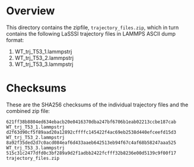 # Overview


This directory contains the zipfile, `trajectory_files.zip`, which in turn contains the following LaSSSI trajectory files in LAMMPS ASCII dump format:


1. WT_trj_T53_1.lammpstrj
2. WT_trj_T53_2.lammpstrj
3. WT_trj_T53_3.lammpstrj


# Checksums

These are the SHA256 checksums of the individual trajectory files and the combined zip file:

```
621ff38b8804ed634ebacb20e0416370dba247bf6706b1eab02213ccbe187cab  WT_trj_T53_1.lammpstrj
d2f63d90cf5f89aad20a12892cffffc145422f4ac69eb2538d440efceefd15d3  WT_trj_T53_2.lammpstrj
8a92f35ded2d7c0acd084eaf6d433aaeb642513eb94f67c4af68b58247aaa525  WT_trj_T53_3.lammpstrj
515c31c2477dfd0c3bf289a9d2f1adbb2422fcfff32b8236e00d5139c9f00f17  trajectory_files.zip
```

